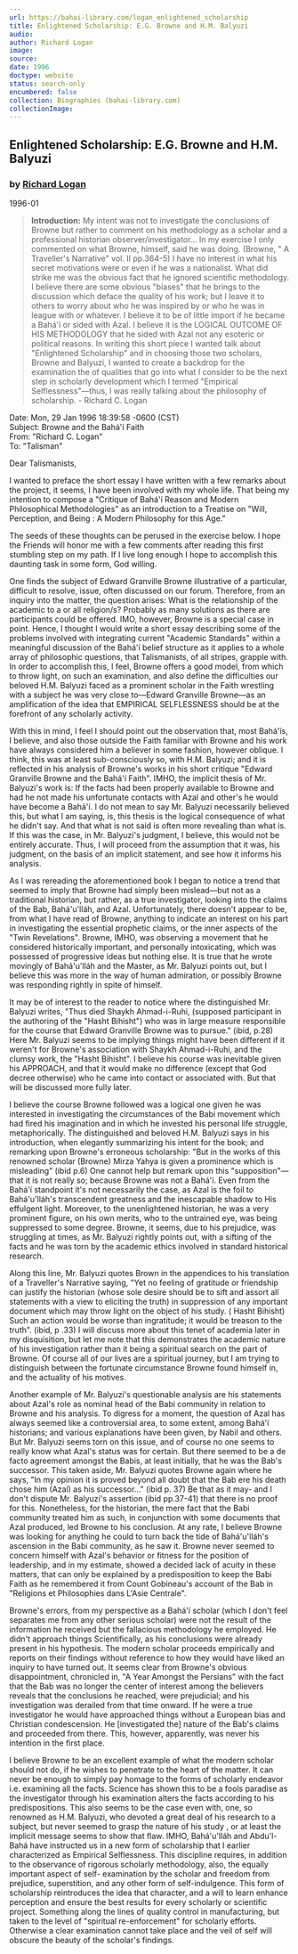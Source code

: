 ```yaml
---
url: https://bahai-library.com/logan_enlightened_scholarship
title: Enlightened Scholarship: E.G. Browne and H.M. Balyuzi
audio: 
author: Richard Logan
image: 
source: 
date: 1996
doctype: website
status: search-only
encumbered: false
collection: Biographies (bahai-library.com)
collectionImage: 
---
```



## Enlightened Scholarship: E.G. Browne and H.M. Balyuzi

### by [Richard Logan](https://bahai-library.com/author/Richard+Logan)

1996-01


> **Introduction:** My intent was not to investigate the conclusions of Browne but rather to comment on his methodology as a scholar and a professional historian observer/investigator... In my exercise I only commented on what Browne, himself, said he was doing. (Browne, " A Traveller's Narrative" vol. II pp.364-5) I have no interest in what his secret motivations were or even if he was a nationalist. What did strike me was the obvious fact that he ignored scientific methodology. I believe there are some obvious "biases" that he brings to the discussion which deface the quality of his work; but I leave it to others to worry about who he was inspired by or who he was in league with or whatever. I believe it to be of little import if he became a Bahá'í or sided with Azal. I believe it is the LOGICAL OUTCOME OF HIS METHODOLOGY that he sided with Azal not any esoteric or political reasons. In writing this short piece I wanted talk about "Enlightened Scholarship" and in choosing those two scholars, Browne and Balyuzi, I wanted to create a backdrop for the examination the of qualities that go into what I consider to be the next step in scholarly development which I termed "Empirical Selflessness"—thus, I was really talking about the philosophy of scholarship. - Richard C. Logan

Date: Mon, 29 Jan 1996 18:39:58 -0600 (CST)  
Subject: Browne and the Bahá'í Faith  
From: "Richard C. Logan"  
To: "Talisman"  

Dear Talismanists,

I wanted to preface the short essay I have written with a few remarks about the project, it seems, I have been involved with my whole life. That being my intention to compose a "Critique of Bahá'í Reason and Modern Philosophical Methodologies" as an introduction to a Treatise on "Will, Perception, and Being : A Modern Philosophy for this Age."

The seeds of these thoughts can be perused in the exercise below. I hope the Friends will honor me with a few comments after reading this first stumbling step on my path. If I live long enough I hope to accomplish this daunting task in some form, God willing.

One finds the subject of Edward Granville Browne illustrative of a particular, difficult to resolve, issue, often discussed on our forum. Therefore, from an inquiry into the matter, the question arises: What is the relationship of the academic to a or all religion/s? Probably as many solutions as there are participants could be offered. IMO, however, Browne is a special case in point. Hence, I thought I would write a short essay describing some of the problems involved with integrating current "Academic Standards" within a meaningful discussion of the Bahá'í belief structure as it applies to a whole array of philosophic questions, that Talismanists, of all stripes, grapple with. In order to accomplish this, I feel, Browne offers a good model, from which to throw light, on such an examination, and also define the difficulties our beloved H.M. Balyuzi faced as a prominent scholar in the Faith wrestling with a subject he was very close to—Edward Granville Browne—as an amplification of the idea that EMPIRICAL SELFLESSNESS should be at the forefront of any scholarly activity.

With this in mind, I feel I should point out the observation that, most Bahá'ís, I believe, and also those outside the Faith familiar with Browne and his work have always considered him a believer in some fashion, however oblique. I think, this was at least sub-consciously so, with H.M. Balyuzi; and it is reflected in his analysis of Browne's works in his short critique "Edward Granville Browne and the Bahá'í Faith". IMHO, the implicit thesis of Mr. Balyuzi's work is: If the facts had been properly available to Browne and had he not made his unfortunate contacts with Azal and other's he would have become a Bahá'í. I do not mean to say Mr. Balyuzi necessarily believed this, but what I am saying, is, this thesis is the logical consequence of what he didn't say. And that what is not said is often more revealing than what is. If this was the case, in Mr. Balyuzi's judgment, I believe, this would not be entirely accurate. Thus, I will proceed from the assumption that it was, his judgment, on the basis of an implicit statement, and see how it informs his analysis.

As I was rereading the aforementioned book I began to notice a trend that seemed to imply that Browne had simply been mislead—but not as a traditional historian, but rather, as a true investigator, looking into the claims of the Bab, Bahá'u'lláh, and Azal. Unfortunately, there doesn't appear to be, from what I have read of Browne, anything to indicate an interest on his part in investigating the essential prophetic claims, or the inner aspects of the "Twin Revelations". Browne, IMHO, was observing a movement that he considered historically important, and personally intoxicating, which was possessed of progressive ideas but nothing else. It is true that he wrote movingly of Bahá'u'lláh and the Master, as Mr. Balyuzi points out, but I believe this was more in the way of human admiration, or possibly Browne was responding rightly in spite of himself.

It may be of interest to the reader to notice where the distinguished Mr. Balyuzi writes, "Thus died Shaykh Ahmad-i-Ruhi, (supposed participant in the authoring of the "Hasht Bihisht") who was in large measure responsible for the course that Edward Granville Browne was to pursue." (ibid, p.28) Here Mr. Balyuzi seems to be implying things might have been different if it weren't for Browne's association with Shaykh Ahmad-i-Ruhi, and the clumsy work, the "Hasht Bihisht". I believe his course was inevitable given his APPROACH, and that it would make no difference (except that God decree otherwise) who he came into contact or associated with. But that will be discussed more fully later.

I believe the course Browne followed was a logical one given he was interested in investigating the circumstances of the Babi movement which had fired his imagination and in which he invested his personal life struggle, metaphorically. The distinguished and beloved H.M. Balyuzi says in his introduction, when elegantly summarizing his intent for the book; and remarking upon Browne's erroneous scholarship: "But in the works of this renowned scholar (Browne) Mirza Yahya is given a prominence which is misleading" (ibid p.6) One cannot help but remark upon this "supposition"—that it is not really so; because Browne was not a Bahá'í. Even from the Bahá'í standpoint it's not necessarily the case, as Azal is the foil to Bahá'u'lláh's transcendent greatness and the inescapable shadow to His effulgent light. Moreover, to the unenlightened historian, he was a very prominent figure, on his own merits, who to the untrained eye, was being suppressed to some degree. Browne, it seems, due to his prejudice, was struggling at times, as Mr. Balyuzi rightly points out, with a sifting of the facts and he was torn by the academic ethics involved in standard historical research.

Along this line, Mr. Balyuzi quotes Brown in the appendices to his translation of a Traveller's Narrative saying, "Yet no feeling of gratitude or friendship can justify the historian (whose sole desire should be to sift and assort all statements with a view to eliciting the truth) in suppression of any important document which may throw light on the object of his study. ( Hasht Bihisht) Such an action would be worse than ingratitude; it would be treason to the truth". (ibid, p .33) I will discuss more about this tenet of academia later in my disquisition, but let me note that this demonstrates the academic nature of his investigation rather than it being a spiritual search on the part of Browne. Of course all of our lives are a spiritual journey, but I am trying to distinguish between the fortunate circumstance Browne found himself in, and the actuality of his motives.

Another example of Mr. Balyuzi's questionable analysis are his statements about Azal's role as nominal head of the Babi community in relation to Browne and his analysis. To digress for a moment, the question of Azal has always seemed like a controversial area, to some extent, among Bahá'í historians; and various explanations have been given, by Nabil and others. But Mr. Balyuzi seems torn on this issue, and of course no one seems to really know what Azal's status was for certain. But there seemed to be a de facto agreement amongst the Babis, at least initially, that he was the Bab's successor. This taken aside, Mr. Balyuzi quotes Browne again where he says, "In my opinion it is proved beyond all doubt that the Bab ere his death chose him (Azal) as his successor..." (ibid p. 37) Be that as it may- and I don't dispute Mr. Balyuzi's assertion (ibid pp.37-41) that there is no proof for this. Nonetheless, for the historian, the mere fact that the Babi community treated him as such, in conjunction with some documents that Azal produced, led Browne to his conclusion. At any rate, I believe Browne was looking for anything he could to turn back the tide of Bahá'u'lláh's ascension in the Babi community, as he saw it. Browne never seemed to concern himself with Azal's behavior or fitness for the position of leadership, and in my estimate, showed a decided lack of acuity in these matters, that can only be explained by a predisposition to keep the Babi Faith as he remembered it from Count Gobineau's account of the Bab in "Religions et Philosophies dans L'Asie Centrale".

Browne's errors, from my perspective as a Bahá'í scholar (which I don't feel separates me from any other serious scholar) were not the result of the information he received but the fallacious methodology he employed. He didn't approach things Scientifically, as his conclusions were already present in his hypothesis. The modern scholar proceeds empirically and reports on their findings without reference to how they would have liked an inquiry to have turned out. It seems clear from Browne's obvious disappointment, chronicled in, "A Year Amongst the Persians" with the fact that the Bab was no longer the center of interest among the believers reveals that the conclusions he reached, were prejudicial; and his investigation was derailed from that time onward. If he were a true investigator he would have approached things without a European bias and Christian condescension. He \[investigated the\] nature of the Bab's claims and proceeded from there. This, however, apparently, was never his intention in the first place.

I believe Browne to be an excellent example of what the modern scholar should not do, if he wishes to penetrate to the heart of the matter. It can never be enough to simply pay homage to the forms of scholarly endeavor i.e. examining all the facts. Science has shown this to be a fools paradise as the investigator through his examination alters the facts according to his predispositions. This also seems to be the case even with, one, so renowned as H.M. Balyuzi, who devoted a great deal of his research to a subject, but never seemed to grasp the nature of his study , or at least the implicit message seems to show that flaw. IMHO, Bahá'u'lláh and Abdu'l-Bahá have instructed us in a new form of scholarship that I earlier characterized as Empirical Selflessness. This discipline requires, in addition to the observance of rigorous scholarly methodology, also, the equally important aspect of self- examination by the scholar and freedom from prejudice, superstition, and any other form of self-indulgence. This form of scholarship reintroduces the idea that character, and a will to learn enhance perception and ensure the best results for every scholarly or scientific project. Something along the lines of quality control in manufacturing, but taken to the level of "spiritual re-enforcement" for scholarly efforts. Otherwise a clear examination cannot take place and the veil of self will obscure the beauty of the scholar's findings.